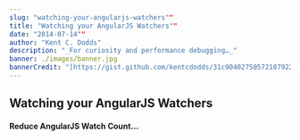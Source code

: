 ```yaml
---
slug: "watching-your-angularjs-watchers""
title: "Watching your AngularJS Watchers""
date: "2014-07-14""
author: "Kent C. Dodds"
description: "_For curiosity and performance debugging…_"
banner: ./images/banner.jpg
bannerCredit: "[https://gist.github.com/kentcdodds/31c90402750572107922](https://gist.github.com/kentcdodds/31c90402750572107922)"
---
```


## Watching your AngularJS Watchers

#### Reduce AngularJS Watch Count…
